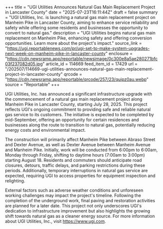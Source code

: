 +++
title = "UGI Utilities Announces Natural Gas Main Replacement Project in Lancaster County"
date = "2025-07-23T16:11:44Z"
draft = false
summary = "UGI Utilities, Inc. is launching a natural gas main replacement project on Manheim Pike in Lancaster County, aiming to enhance service reliability and safety while offering some residents and businesses the opportunity to convert to natural gas."
description = "UGI Utilities begins natural gas main replacement on Manheim Pike, enhancing safety and offering conversion opportunities. Learn more about the project's impact."
source_link = "https://ugi.reportablenews.com/pr/ugi-set-to-make-system-upgrades-next-week-on-manheim-pike-in-lancaster-county"
enclosure = "https://cdn.newsramp.app/reportable/newsimage/0c300e8a5ae280271bfc03f237082d05.jpg"
article_id = 114669
feed_item_id = 17429
url = "/202507/114669-ugi-utilities-announces-natural-gas-main-replacement-project-in-lancaster-county"
qrcode = "https://cdn.newsramp.app/reportable/qrcode/257/23/quipz0au.webp"
source = "Reportable"
+++

<p>UGI Utilities, Inc. has announced a significant infrastructure upgrade with the commencement of a natural gas main replacement project along Manheim Pike in Lancaster County, starting July 28, 2025. This project reflects UGI's ongoing commitment to providing safe and reliable natural gas service to its customers. The initiative is expected to be completed by mid-September, offering an opportunity for certain residences and businesses along the route to transition to natural gas, potentially reducing energy costs and environmental impact.</p><p>The construction will primarily affect Manheim Pike between Abraso Street and Dexter Avenue, as well as Dexter Avenue between Manheim Avenue and Manheim Pike. Initially, work will be conducted from 6:00pm to 6:00am, Monday through Friday, shifting to daytime hours (7:00am to 3:00pm) starting August 18. Residents and commuters should anticipate road closures, detours, traffic delays, and parking restrictions during these periods. Additionally, temporary interruptions in natural gas service are expected, requiring UGI to access properties for equipment inspection and relighting.</p><p>External factors such as adverse weather conditions and unforeseen working challenges may impact the project's timeline. Following the completion of the underground work, final paving and restoration activities are planned for a later date. This project not only underscores UGI's dedication to infrastructure improvement but also highlights the growing shift towards natural gas as a cleaner energy source. For more information about UGI Utilities, Inc., visit <a href='https://www.ugi.com' rel='nofollow' target='_blank'>https://www.ugi.com</a>.</p>